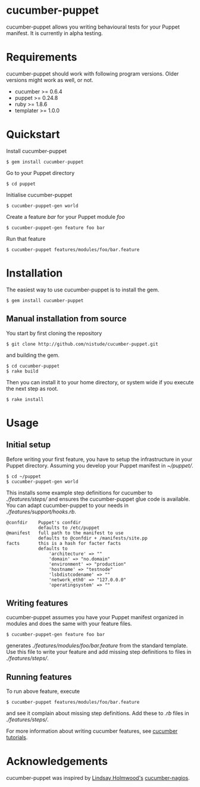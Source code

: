 # cucumber-puppet

cucumber-puppet allows you writing behavioural tests for your Puppet manifest.
It is currently in alpha testing.

# Requirements

cucumber-puppet should work with following program versions. Older versions
might work as well, or not.

- cucumber >= 0.6.4
- puppet >= 0.24.8
- ruby >= 1.8.6
- templater >= 1.0.0

# Quickstart

Install cucumber-puppet

    $ gem install cucumber-puppet

Go to your Puppet directory

    $ cd puppet

Initialise cucumber-puppet

    $ cucumber-puppet-gen world

Create a feature *bar* for your Puppet module *foo*

    $ cucumber-puppet-gen feature foo bar

Run that feature

    $ cucumber-puppet features/modules/foo/bar.feature

# Installation

The easiest way to use cucumber-puppet is to install the gem.

    $ gem install cucumber-puppet

## Manual installation from source

You start by first cloning the repository

    $ git clone http://github.com/nistude/cucumber-puppet.git

and building the gem.

    $ cd cucumber-puppet
    $ rake build

Then you can install it to your home directory, or system wide if you execute
the next step as root.

    $ rake install

# Usage

## Initial setup

Before writing your first feature, you have to setup the infrastructure in
your Puppet directory. Assuming you develop your Puppet manifest in *~/puppet/*.

    $ cd ~/puppet
    $ cucumber-puppet-gen world

This installs some example step definitions for cucumber to *./features/steps/*
and ensures the cucumber-puppet glue code is available. You can adapt
cucumber-puppet to your needs in *./features/support/hooks.rb*.

    @confdir    Puppet's confdir
                defaults to /etc/puppet
    @manifest   full path to the manifest to use
                defaults to @confdir + /manifests/site.pp
    facts       this is a hash for facter facts
                defaults to
                    'architecture' => ""
                    'domain' => "no.domain"
                    'environment' => "production"
                    'hostname' => "testnode"
                    'lsbdistcodename' => ""
                    'network_eth0' => "127.0.0.0"
                    'operatingsystem' => ""

## Writing features

cucumber-puppet assumes you have your Puppet manifest organized in modules and
does the same with your feature files.

    $ cucumber-puppet-gen feature foo bar

generates *./features/modules/foo/bar.feature* from the standard template. Use
this file to write your feature and add missing step definitions to files in
*./features/steps/*.

## Running features

To run above feature, execute

    $ cucumber-puppet features/modules/foo/bar.feature

and see it complain about missing step definitions. Add these to *.rb* files in
*./features/steps/*.

For more information about writing cucumber features, see
[cucumber tutorials](http://wiki.github.com/aslakhellesoy/cucumber/tutorials-and-related-blog-posts).

# Acknowledgements

cucumber-puppet was inspired by
[Lindsay Holmwood's](http://holmwood.id.au/~lindsay/)
[cucumber-nagios](http://auxesis.github.com/cucumber-nagios/).
